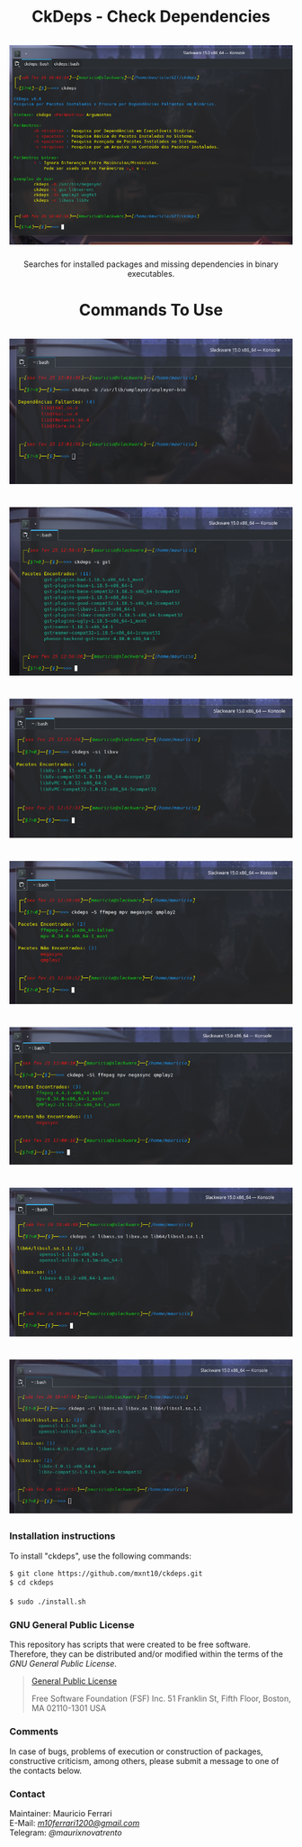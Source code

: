 <h1 align="center">
    CkDeps - Check Dependencies
    <br/><br/>
    <a><img src="https://raw.githubusercontent.com/mxnt10/ckdeps/master/preview/preview1.png"></a>
</h1>

<p align="center">
    Searches for installed packages and missing dependencies in binary executables.
</p>

<h1 align="center">
    Commands To Use
    <br/><br/>
    <a><img src="https://raw.githubusercontent.com/mxnt10/ckdeps/master/preview/preview2.png"></a>
    <br/><br/>
    <a><img src="https://raw.githubusercontent.com/mxnt10/ckdeps/master/preview/preview3.png"></a>
    <br/><br/>
    <a><img src="https://raw.githubusercontent.com/mxnt10/ckdeps/master/preview/preview4.png"></a>
    <br/><br/>
    <a><img src="https://raw.githubusercontent.com/mxnt10/ckdeps/master/preview/preview5.png"></a>
    <br/><br/>
    <a><img src="https://raw.githubusercontent.com/mxnt10/ckdeps/master/preview/preview6.png"></a>
    <br/><br/>
    <a><img src="https://raw.githubusercontent.com/mxnt10/ckdeps/master/preview/preview7.png"></a>
    <br/><br/>
    <a><img src="https://raw.githubusercontent.com/mxnt10/ckdeps/master/preview/preview8.png"></a>
</h1>


### Installation instructions

To install "ckdeps", use the following commands:
```sh
$ git clone https://github.com/mxnt10/ckdeps.git
$ cd ckdeps

$ sudo ./install.sh
```

### GNU General Public License

This repository has scripts that were created to be free software.<br/>
Therefore, they can be distributed and/or modified within the terms of the *GNU General Public License*.

>[General Public License](https://pt.wikipedia.org/wiki/GNU_General_Public_License)
>
>Free Software Foundation (FSF) Inc. 51 Franklin St, Fifth Floor, Boston, MA 02110-1301 USA

### Comments

In case of bugs, problems of execution or construction of packages, constructive criticism, among others,
please submit a message to one of the contacts below.

### Contact

Maintainer: Mauricio Ferrari<br/>
E-Mail: *m10ferrari1200@gmail.com*<br/>
Telegram: *@maurixnovatrento*<br/>
